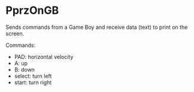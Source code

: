 PprzOnGB
========

Sends commands from a Game Boy and receive data (text) to print on the screen.

Commands:
 - PAD: horizontal velocity
 - A: up
 - B: down
 - select: turn left
 - start: turn right

